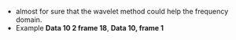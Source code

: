 - almost for sure that the wavelet method could help the frequency domain.
- Example __Data 10 2 frame 18__, __Data 10, frame 1__


